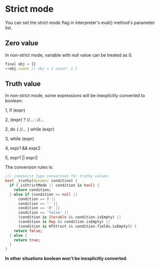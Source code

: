# Strict mode

You can set the strict mode flag in interpreter's eval() method's parameter list.

## Zero value

In non-strict mode, variable with null value can be treated as 0.

```javascript
final obj = {}
++obj.count // obj = { count: 1 }
```

## Truth value

In non-strict mode, some expressions will be inexplicitly converted to boolean:

1, if (expr)

2, (expr) ? //... : //...

2, do { //... } while (expr)

3, while (expr)

4, expr1 && expr2

5, expr1 || expr2

The conversion rules is:

```dart
/// inexpicit type conversion for truthy values
bool _truthy(dynamic condition) {
  if (_isStrictMode || condition is bool) {
    return condition;
  } else if (condition == null ||
      condition == 0 ||
      condition == '' ||
      condition == '0' ||
      condition == 'false' ||
      (condition is Iterable && condition.isEmpty) ||
      (condition is Map && condition.isEmpty) ||
      (condition is HTStruct && condition.fields.isEmpty)) {
    return false;
  } else {
    return true;
  }
}
```

**In other situations boolean won't be inexplicitly converted**.
